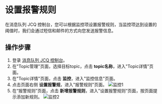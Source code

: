 # 设置报警规则

在消息队列 JCQ 控制台，您可以根据监控项设置报警规则，当监控项达到设置的阈值时，我们会通过短信和邮件的方式向您发送报警信息。

## 操作步骤

1. 登录 [消息队列 JCQ 控制台](https://jcq-console.jdcloud.com/topics)。
2. 在"Topic管理"页面，选择目标topic，点击 **topic名称**，进入"Topic详情"页面。
3. 在"Topic详情"页面，点击 **监控**，进入"监控信息"页面。
4. 点击页面右侧 **设置报警规**，进入"报警规则"页面。
![监控1](https://github.com/jdcloudcom/cn/blob/edit/image/Internet-Middleware/Message-Queue/监控-01.png)
5. 在“报警规则”页面，点击 **新增报警规则**，进入”设置报警规则“页面，按页面提示添加新规则。
![监控2](https://github.com/jdcloudcom/cn/blob/edit/image/Internet-Middleware/Message-Queue/监控-02.png)
